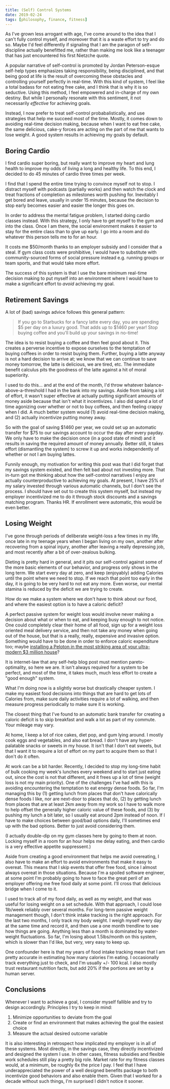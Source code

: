 ```yaml
---
title: (Self) Control Systems
date: 2019-02-24
tags: [philosophy, finance, fitness]
---
```


As I've grown less arrogant with age, I've come around to the idea that
I can't fully control myself, and moreover that it is a waste effort to try
and do so. Maybe I'd feel differently if signaling that I am the paragon
of self-discipline actually benefitted me, rather than making me look like
a teenager that has just encountered his first Nietzche quote.

A popular narrative of self-control is promoted by Jordan Peterson-esque
self-help types emphasizes taking responsibility,
being disciplined, and that being good at life is the result of
overcoming these obstacles and controlling yourself perfectly in real-time.
With this kind of system, I feel like a total badass for not eating
free cake, and I think that is why it is so seductive. Using this method,
I feel empowered and in-charge of my own destiny.
But while I personally resonate with this sentiment,
it not necessarily _effective_ for achieving goals.

Instead, I now prefer to treat self-control probabalistically, and use
strategies that help me succeed most of the time. Mostly, it comes down to
avoiding real-time decision making, because when I want to eat free cake,
the same delicious, cake-y forces are acting on
the part of me that wants to lose weight.
A good system results in achieving my goals by default.

<!-- more -->

## Boring Cardio

I find cardio super boring, but really want to improve my heart and
lung health to improve my odds of living a long and healthy life.
To this end, I decided to do 45 minutes of cardio three times per week.

I find that I spend the entire time trying to convince myself not to stop.
I distract myself with podcasts (partially works)
and then watch the clock and treat fractions of completion as milestones
worth pushing for.
Inevitably I get bored and leave, usually in under 15 minutes, because
the decision to stop early becomes easier and easier the longer this goes on.

In order to address the mental fatigue problem, I started doing cardio classes
instead. With this strategy, I only have to get myself to the gym and into
the class. Once I am there, the social environment makes it easier to stay for
the entire class than to give up early. I go into a room and do whatever
this person tells me to for an hour.

It costs me $50/month thanks to an employer subsidy and I consider that a steal.
If gym class costs were prohibitive, I would have to substitute
with community-sourced forms of social pressure instead
e.g. running groups or team sports, and that would take more effort.

The success of this system is that I use the bare minimum real-time
decision making to put myself into an environment where I would have to
make a significant effort to _avoid_ achieving my goal.


## Retirement Savings

A lot of (bad) savings advice follows this general pattern:

<blockquote>
If you go to Starbucks for a fancy latte every day, you are spending $5
per day on a luxury good. That adds up to $1460 per year! Stop buying coffee
and you'll build up your savings in no-time!
</blockquote>

The idea is to resist buying a coffee and then feel good about it.
This creates a perverse incentive to expose ourselves to the temptation
of buying coffees in order to resist buying them.
Further, buying a latte anyway is not a hard decision to arrive at;
we know that we can continue to save money tomorrow,
the latte is delicious, we are tired, etc.
The immediate benefit calculus pits the goodness of the latte against a
hit of moral superiority.

I used to do this... and at the end of the month, I'd throw whatever
balance-above-a-threshold I had in the bank into my savings. Aside from
taking a lot of effort, it wasn't super effective at actually putting
significant amounts of money aside because that isn't what it incentivizes.
I also did spend a lot of time agonizing over whether or not to buy coffees,
and then feeling crappy when I did.
A much better system would (1) avoid real-time decision making, and (2)
actually incentivize putting money away.

So with the goal of saving $1460 per year, we could set up an automatic
transfer for $75 to our savings account to occur the day after every payday.
We only have to make the decision once (in a good state of mind)
and it results in saving the required amount of money annually.
Better still, it takes effort (dismantling the system) to screw it up
and works independently of whether or not I am buying lattes.

Funnily enough, my motivation for writing this post was that I did forget
that my savings system existed, and then felt bad about not investing more.
That in-turn got me thinking about how the self-control narratives
I enjoy are actually counterproductive to achieving my goals.
At present, I have 25% of my salary invested through various
automatic channels, but I don't see the process.
I should have set out to create this system myself, but instead
my employer incentivized me to do it through stock discounts and a savings
matching program. Thanks HR. If enrollment were automatic, this would be
even better.


## Losing Weight

I've gone through periods of deliberate weight-loss a few times in my life,
once late in my teenage years when I began living on my own, another
after recovering from a spinal injury, another after leaving a really
depressing job, and most recently after a bit of over-zealous bulking.

Dieting is pretty hard in general, and it pits our self-control against
some of the more basic elements of our behavior, and progress only shows
in the long term. We start every day at zero, and keep (enjoyably)
adding Calories until the point where we need to stop. If we reach that
point too early in the day, it is going to be very hard to not eat any more.
Even worse, our mental stamina is reduced by the deficit we are trying to
create.

How do we make a system where we don't have to think about our food,
and where the easiest option is to have a caloric deficit?

A perfect passive system for weight loss would involve never making a
decision about what or when to eat, and keeping busy enough to not notice.
One could completely clear their home of all food, sign up for a
weight loss oriented meal delivery service, and then not take any money
when going out of the house, but that is a really, really, expensive
and invasive option.
Something would have to be done in order to enforce caloric expenditure too;
maybe [installing a Peloton in the most striking area of your ultra-modern $3 million house](https://twitter.com/ClueHeywood/status/1089702015767179265/photo/1)?

It is internet-law that any self-help blog post must mention
pareto-optimality, so here we are. It isn't always required for a system
to be perfect, and most of the time, it takes much, much less effort
to create a "good enough" system.

What I'm doing now is a slightly worse but drastically cheaper system.
I make my easiest food decisions into things that are hard to get lots of
Calories from, make sure daily activities require a lot of walking, and
then measure progress periodically to make sure it is working.

The closest thing that I've found to an automatic bank transfer for creating
a caloric deficit is to skip breakfast and walk a lot as part of my commute.
Your mileage may vary.

At home, I keep a lot of rice cakes, diet pop, and gum lying around. I
mostly cook eggs and vegetables, and also eat bread. I don't have any
hyper-palatable snacks or sweets in my house. It isn't that I don't eat sweets,
but that I want it to require a lot of effort on my part to acquire them
so that I don't do it often.

At work can be a bit harder.
Recently, I decided to stop my long-time habit of bulk cooking my week's
lunches every weekend and to start just eating out, since the cost is not
that different, and it frees up a lot of time
(weight loss is not my main priority). One of the challenges I've had
with this is avoiding encountering the temptation to eat energy dense foods.
So far, I'm managing this by (1) getting lunch from places that don't have
calorically dense foods I like, nor are next-door to places that do,
(2) by getting lunch from places that are at least 2km away from my work so I
have to walk more to help offset the generally higher caloric value of
these foods, and (3) by pushing my lunch a bit later,
so I usually eat around 2pm instead of noon.
If I have to make choices between good/bad options daily, I'll sometimes
end up with the bad options. Better to just avoid considering them.

(I actually double-dip on my gym classes here by going to them at noon.
Locking myself in a room for an hour helps me delay eating, and then cardio
is a very effective appetite suppressent.)

Aside from creating a good environment that helps me avoid overeating, I
also have to make an effort to avoid environments that make it easy to
overeat. This means that I skip events that offer free
food, since I almost always overeat in those situations. Because I'm
a spoiled software engineer, at some point I'm probably going to have to
face the great peril of an employer offering me free food daily at some
point. I'll cross that delicious bridge when I come to it.

I used to track all of my food daily, as well as
my weight, and that was useful for losing weight on a set schedule.
With that approach, I could lose 1lb/week reliably over several months.
For long-term passive weight management though,
I don't think intake tracking is the right approach.
For the last two months, I only track my body weight.
I weigh myself every day at the same time and record it, and then
use a one month trendline to see how things are going. Anything less than a
month is dominated by water-weight fluctuations.
So far, I'm losing about 1.5lbs/month on this system, which is slower
than I'd like, but very, very easy to keep up.

One confounder here is that my years of food intake tracking mean that
I am pretty accurate in estimating how many calories I'm eating.
I occasionally track everything just to check, and I'm usually +/- 100 kcal.
I also mostly trust restaurant nutrition facts, but add 20%
if the portions are set by a human server.


## Conclusions

Whenever I want to achieve a goal, I consider myself fallible and try
to design accordingly. Principles I try to keep in mind:

1. Minimize opportunities to deviate from the goal
2. Create or find an environment that makes achieving the goal the easiest choice
3. Measure the actual desired outcome variable

It is also interesting in retrospect how implicated my employer is in
all of these systems. Most directly, in the savings case,
they directly incentivized and designed the system I use.
In other cases, fitness subsidies and flexible work schedules still play a
pretty big role. Market rate for my fitness classes would, at a minimum,
be roughly 6x the price I pay.
I feel that I have underappreciated the power of a well designed benefits
package to both incentivize good behaviors and also enable them.
Given that I worked for a decade without such things, I'm surprised I
didn't notice it sooner.

